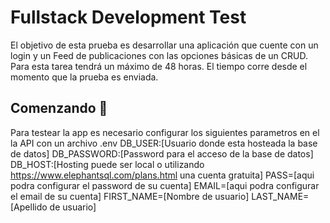 # Fullstack Development Test
El objetivo de esta prueba es desarrollar una aplicación que cuente con un login y un Feed de publicaciones con las opciones básicas de un CRUD. Para esta tarea tendrá un máximo de 48 horas. El tiempo corre desde el momento que la prueba es enviada.

## Comenzando 🚀
Para testear la app es necesario configurar los siguientes parametros en el la API con un archivo .env
DB_USER:[Usuario donde esta hosteada la base de datos]
DB_PASSWORD:[Password para el acceso de la base de datos]
DB_HOST:[Hosting puede ser local o utilizando https://www.elephantsql.com/plans.html una cuenta gratuita]
PASS=[aqui podra configurar el password de su cuenta]
EMAIL=[aqui podra configurar el email de su cuenta]
FIRST_NAME=[Nombre de usuario]
LAST_NAME=[Apellido de usuario]